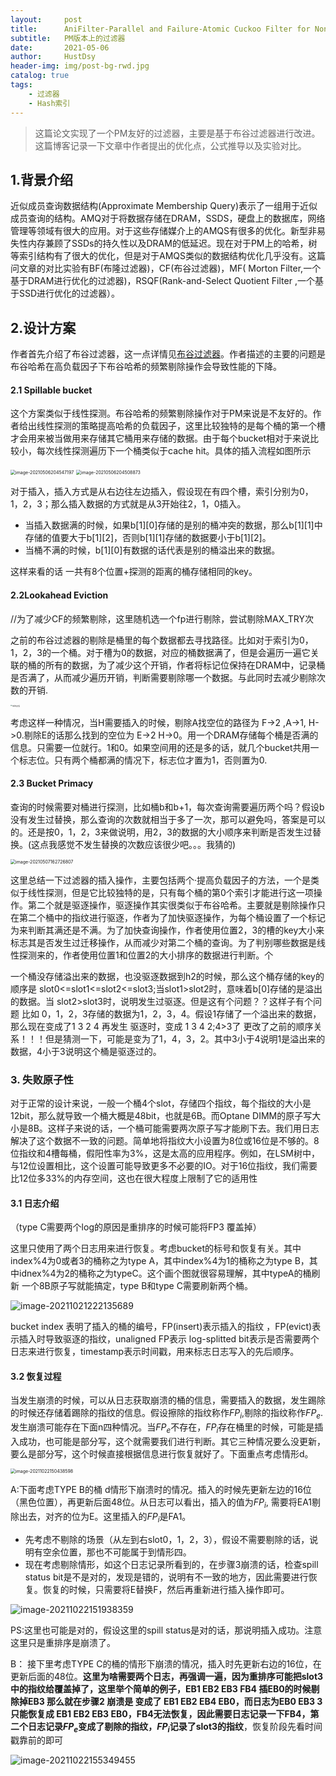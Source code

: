 ```yaml
---
layout:     post
title:      AniFilter-Parallel and Failure-Atomic Cuckoo Filter for Non-Volatile Memories
subtitle:   PM版本上的过滤器
date:       2021-05-06
author:     HustDsy
header-img: img/post-bg-rwd.jpg
catalog: true
tags:
    - 过滤器
    - Hash索引
---
```


> 这篇论文实现了一个PM友好的过滤器，主要是基于布谷过滤器进行改进。这篇博客记录一下文章中作者提出的优化点，公式推导以及实验对比。

## 1.背景介绍

近似成员查询数据结构(Approximate Membership Query)表示了一组用于近似成员查询的结构。AMQ对于将数据存储在DRAM，SSDS，硬盘上的数据库，网络管理等领域有很大的应用。对于这些存储媒介上的AMQS有很多的优化。新型非易失性内存兼顾了SSDs的持久性以及DRAM的低延迟。现在对于PM上的哈希，树等索引结构有了很大的优化，但是对于AMQS类似的数据结构优化几乎没有。这篇问文章的对比实验有BF(布隆过滤器)，CF(布谷过滤器)，MF( Morton Filter,一个基于DRAM进行优化的过滤器)，RSQF(Rank-and-Select Quotient Filter ,一个基于SSD进行优化的过滤器）。

## 2.设计方案

作者首先介绍了布谷过滤器，这一点详情见[布谷过滤器](https://hustdsy.github.io/2020/09/29/%E5%B8%83%E8%B0%B7%E9%B8%9F%E8%BF%87%E6%BB%A4%E5%99%A8/)。作者描述的主要的问题是布谷哈希在高负载因子下布谷哈希的频繁剔除操作会导致性能的下降。

#### 2.1 Spillable bucket

这个方案类似于线性探测。布谷哈希的频繁剔除操作对于PM来说是不友好的。作者给出线性探测的策略提高哈希的负载因子，这里比较独特的是每个桶的第一个槽才会用来被当做用来存储其它桶用来存储的数据。由于每个bucket相对于来说比较小，每次线性探测遍历下一个桶类似于cache hit。具体的插入流程如图所示

<img src="https://gitee.com/hustdsy/blog-img/raw/master/image-20210506204547197.png" alt="image-20210506204547197" style="zoom:50%;" />

<img src="https://gitee.com/hustdsy/blog-img/raw/master/image-20210506204508873.png" alt="image-20210506204508873" style="zoom:50%;" />

对于插入，插入方式是从右边往左边插入，假设现在有四个槽，索引分别为0，1，2，3；那么插入数据的方式就是从3开始往2，1，0插入。

- 当插入数据满的时候，如果b\[1][0]存储的是别的桶冲突的数据，那么b\[1][1]中存储的值要大于b\[1][2]，否则b\[1][1]存储的数据要小于b\[1][2]。
- 当桶不满的时候，b\[1][0]有数据的话代表是别的桶溢出来的数据。

这样来看的话 一共有8个位置+探测的距离的桶存储相同的key。

#### 2.2Lookahead Eviction

//为了减少CF的频繁剔除，这里随机选一个fp进行剔除，尝试剔除MAX_TRY次

之前的布谷过滤器的剔除是桶里的每个数据都去寻找路径。比如对于索引为0，1，2，3的一个桶。对于槽为0的数据，对应的桶数据满了，但是会遍历一遍它关联的桶的所有的数据，为了减少这个开销，作者将标记位保持在DRAM中，记录桶是否满了，从而减少遍历开销，判断需要剔除哪一个数据。与此同时去减少剔除次数的开销.

<img src="https://gitee.com/hustdsy/blog-img/raw/master/%E6%9C%AA%E5%91%BD%E5%90%8D%E7%BB%98%E5%9B%BE.png" alt="未命名绘图" style="zoom:18%;" />

考虑这样一种情况，当H需要插入的时候，剔除A找空位的路径为 F->2 ,A->1, H->0.剔除E的话那么找到的空位为 E->2 H->0。用一个DRAM存储每个桶是否满的信息。只需要一位就行。1和0。如果空间用的还是多的话，就几个bucket共用一个标志位。只有两个桶都满的情况下，标志位才置为1，否则置为0.

#### 2.3 Bucket Primacy

查询的时候需要对桶进行探测，比如桶b和b+1，每次查询需要遍历两个吗？假设b没有发生过替换，那么查询的次数就相当于多了一次，那可以避免吗，答案是可以的。还是按0，1，2，3来做说明，用2，3的数据的大小顺序来判断是否发生过替换。(这点我感觉不发生替换的次数应该很少吧。。。我猜的)

<img src="https://gitee.com/hustdsy/blog-img/raw/master/image-20210507162726807.png" alt="image-20210507162726807" style="zoom:50%;" />

这里总结一下过滤器的插入操作，主要包括两个·提高负载因子的方法，一个是类似于线性探测，但是它比较独特的是，只有每个桶的第0个索引才能进行这一项操作。第二个就是驱逐操作，驱逐操作其实很类似于布谷哈希。主要就是剔除操作只在第二个桶中的指纹进行驱逐，作者为了加快驱逐操作，为每个桶设置了一个标记为来判断其满还是不满。为了加快查询操作，作者使用位置2，3的槽的key大小来标志其是否发生过迁移操作，从而减少对第二个桶的查询。为了判别哪些数据是线性探测来的，作者使用位置1和位置2的大小排序的数据进行判断。个

一个桶没存储溢出来的数据，也没驱逐数据到h2的时候，那么这个桶存储的key的顺序是 slot0<=slot1<=slot2<=slot3;当slot1>slot2时，意味着b[0]存储的是溢出的数据。当 slot2>slot3时，说明发生过驱逐。但是这有个问题？？这样子有个问题 比如 0，1，2，3存储的数据为1，2，3，4。假设1存储了一个溢出来的数据，那么现在变成了1 3 2 4 再发生 驱逐时，变成 1 3 4 2;4>3了 更改了之前的顺序关系！！！但是猜测一下，可能是变为了1，4，3，2。其中3小于4说明1是溢出来的数据，4小于3说明这个桶是驱逐过的。

### 3. 失败原子性

对于正常的设计来说，一般一个桶4个slot，存储四个指纹，每个指纹的大小是12bit，那么就导致一个桶大概是48bit，也就是6B。而Optane DIMM的原子写大小是8B。这样子来说的话，一个桶可能需要两次原子写才能刷下去。我们用日志解决了这个数据不一致的问题。简单地将指纹大小设置为8位或16位是不够的。8位指纹和4槽每桶，假阳性率为3%，这是太高的应用程序。例如，在LSM树中，与12位设置相比，这个设置可能导致更多不必要的IO。对于16位指纹，我们需要比12位多33%的内存空间，这也在很大程度上限制了它的适用性

#### 3.1 日志介绍

（type C需要两个log的原因是重排序的时候可能将FP3 覆盖掉）

这里只使用了两个日志用来进行恢复。考虑bucket的标号和恢复有关。其中index%4为0或者3的桶称之为type A，其中index%4为1的桶称之为type B，其中idnex%4为2的桶称之为typeC。这个画个图就很容易理解，其中typeA的桶刷新 一个8B原子写就能搞定，type B和type C需要刷新两个桶。

![image-20211021222135689](https://gitee.com/hustdsy/blog-img/raw/master/image-20211021222135689.png)

bucket index 表明了插入的桶的编号，FP(insert)表示插入的指纹 ，FP(evict)表示插入时导致驱逐的指纹，unaligned FP表示 log-splitted bit表示是否需要两个日志来进行恢复，timestamp表示时间戳，用来标志日志写入的先后顺序。

#### 3.2 恢复过程

当发生崩溃的时候，可以从日志获取崩溃的桶的信息，需要插入的数据，发生踢除的时候还存储着踢除的指纹的信息。假设擦除的指纹称作$FP_i$,剔除的指纹称作$FP_e$.发生崩溃可能存在下面n四种情况。当$FP_e$不存在，$FP_i$存在桶里的时候，可能是插入成功，也可能是部分写，这个就需要我们进行判断。其它三种情况要么没更新，要么是部分写，这个时候直接根据信息进行恢复就好了。下面重点考虑情形d。

<img src="https://gitee.com/hustdsy/blog-img/raw/master/image-20211022150438598.png" alt="image-20211022150438598" style="zoom:50%;" />

A:下面考虑TYPE B的桶 d情形下崩溃时的情况。插入的时候先更新左边的16位（黑色位置），再更新后面48位。从日志可以看出，插入的值为$FP_i$, 需要将EA1剔除出去，对齐的位为E。这里插入的$FP_i$是FA1。

- 先考虑不剔除的场景（从左到右slot0，1，2，3），假设不需要剔除的话，说明有空余位置，那也不可能属于到情形四。
- 现在考虑剔除情形，如这个日志记录所看到的，在步骤3崩溃的话，检查spill status bit是不是对的，发现是错的，说明有不一致的地方，因此需要进行恢复。恢复的时候，只需要将E替换F，然后再重新进行插入操作即可。

![image-20211022151938359](https://gitee.com/hustdsy/blog-img/raw/master/image-20211022151938359.png)

PS:这里也可能是对的，假设这里的spill status是对的话，那说明插入成功。注意这里只是重排序是崩溃了。

B： 接下里考虑TYPE C的桶的情形下崩溃的情况，插入时先更新右边的16位，在更新后面的48位。**这里为啥需要两个日志，再强调一遍，因为重排序可能把slot3中的指纹给覆盖掉了，这里举个简单的例子，EB1 EB2 EB3 FB4 插EB0的时候剔除掉EB3 那么就在步骤2 崩溃是 变成了 EB1 EB2 EB4 EB0，而日志为EB0 EB3 3 只能恢复成 EB1 EB2 EB3 EB0，FB4无法恢复，因此需要日志记录一下FB4，第二个日志记录$FP_e$变成了剔除的指纹，$FP_i$记录了slot3的指纹**，恢复阶段先看时间戳靠前的即可

![image-20211022155349455](https://gitee.com/hustdsy/blog-img/raw/master/image-20211022155349455.png)

